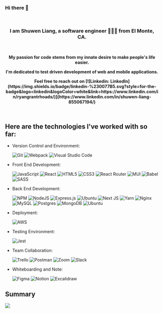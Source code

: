 ### Hi there 👋

<p align="center">&nbsp; </p>
<h3 align="center">I am Shuwen Liang, a software engineer 👩🏻‍💻 from El Monte, CA.</h3>

<p align="center">&nbsp; </p>
<p align="center">
<b>My passion for code stems from my innate desire to make people's life easier.
</b> 
</p>


<p align="center"><b>I'm dedicated to test driven development of web and mobile applications.</b></p>


<p align="center"><b>
  Feel free to reach out on
  [![Linkedin: LinkedIn](https://img.shields.io/badge/linkedin-%230077B5.svg?style=for-the-badge&logo=linkedin&logoColor=white&link=https://www.linkedin.com/in/ryangrantrhoads/)](https://www.linkedin.com/in/shuwen-liang-855067194/)
</b><p>
  

  
<p align="center">&nbsp; </p>




## Here are the technologies I've worked with so far:

- Version Control and Environment:

  ![Git](https://img.shields.io/badge/git-%23F05033.svg?style=for-the-badge&logo=git&logoColor=white)
  ![Webpack](https://img.shields.io/badge/webpack-%238DD6F9.svg?style=for-the-badge&logo=webpack&logoColor=black)
  ![Visual Studio Code](https://img.shields.io/badge/Visual%20Studio%20Code-0078d7.svg?style=for-the-badge&logo=visual-studio-code&logoColor=white)

- Front End Development:

  ![JavaScript](https://img.shields.io/badge/javascript-%23323330.svg?style=for-the-badge&logo=javascript&logoColor=%23F7DF1E)
  ![React](https://img.shields.io/badge/react-%2320232a.svg?style=for-the-badge&logo=react&logoColor=%2361DAFB)
  ![HTML5](https://img.shields.io/badge/html5-%23E34F26.svg?style=for-the-badge&logo=html5&logoColor=white)
  ![CSS3](https://img.shields.io/badge/css3-%231572B6.svg?style=for-the-badge&logo=css3&logoColor=white)
  ![React Router](https://img.shields.io/badge/React_Router-CA4245?style=for-the-badge&logo=react-router&logoColor=white)
  ![MUI](https://img.shields.io/badge/MUI-%230081CB.svg?style=for-the-badge&logo=material-ui&logoColor=white)
  ![Babel](https://img.shields.io/badge/Babel-F9DC3e?style=for-the-badge&logo=babel&logoColor=black)
  ![SASS](https://img.shields.io/badge/SASS-hotpink.svg?style=for-the-badge&logo=SASS&logoColor=white)

- Back End Development:

  ![NPM](https://img.shields.io/badge/NPM-%23000000.svg?style=for-the-badge&logo=npm&logoColor=white)
  ![NodeJS](https://img.shields.io/badge/node.js-6DA55F?style=for-the-badge&logo=node.js&logoColor=white)
  ![Express.js](https://img.shields.io/badge/express.js-%23404d59.svg?style=for-the-badge&logo=express&logoColor=%2361DAFB)
  ![Ubuntu](https://img.shields.io/badge/Ubuntu-E95420?style=for-the-badge&logo=ubuntu&logoColor=white)
  ![Next JS](https://img.shields.io/badge/Next-black?style=for-the-badge&logo=next.js&logoColor=white)
  ![Yarn](https://img.shields.io/badge/yarn-%232C8EBB.svg?style=for-the-badge&logo=yarn&logoColor=white)
  ![Nginx](https://img.shields.io/badge/nginx-%23009639.svg?style=for-the-badge&logo=nginx&logoColor=white)
  ![MySQL](https://img.shields.io/badge/mysql-%2300f.svg?style=for-the-badge&logo=mysql&logoColor=white)
  ![Postgres](https://img.shields.io/badge/postgres-%23316192.svg?style=for-the-badge&logo=postgresql&logoColor=white)
  ![MongoDB](https://img.shields.io/badge/MongoDB-%234ea94b.svg?style=for-the-badge&logo=mongodb&logoColor=white)
  ![Ubuntu](https://img.shields.io/badge/Ubuntu-E95420?style=for-the-badge&logo=ubuntu&logoColor=white)
  
- Deployment:

  ![AWS](https://img.shields.io/badge/AWS-%23FF9900.svg?style=for-the-badge&logo=amazon-aws&logoColor=white)
  
- Testing Environment:

  ![Jest](https://img.shields.io/badge/-jest-%23C21325?style=for-the-badge&logo=jest&logoColor=white)

- Team Collaboration:

  ![Trello](https://img.shields.io/badge/Trello-%23026AA7.svg?style=for-the-badge&logo=Trello&logoColor=white)
  ![Postman](https://img.shields.io/badge/Postman-FF6C37?style=for-the-badge&logo=postman&logoColor=white)
  ![Zoom](https://img.shields.io/badge/Zoom-2D8CFF?style=for-the-badge&logo=zoom&logoColor=white)
  ![Slack](https://img.shields.io/badge/Slack-4A154B?style=for-the-badge&logo=slack&logoColor=white)
  
- Whiteboarding and Note:

  ![Figma](https://img.shields.io/badge/figma-%23F24E1E.svg?style=for-the-badge&logo=figma&logoColor=white)
  ![Notion](https://img.shields.io/badge/Notion-%23000000.svg?style=for-the-badge&logo=notion&logoColor=white)
  ![Excalidraw](https://img.shields.io/badge/Excalidraw-%23000000.svg?flat&logo=excalidraw&logoColor=white)
  
## Summary
<a href="https://github.com/chanychi/github-readme-stats">
  <img align="center" src="https://github-readme-stats.vercel.app/api?username=midolake&show_icons=true&count_private=true&theme=dracula" />
</a>
